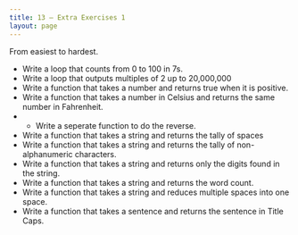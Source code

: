 ```yaml
---
title: 13 – Extra Exercises 1
layout: page
---
```


From easiest to hardest.

* Write a loop that counts from 0 to 100 in 7s.
* Write a loop that outputs multiples of 2 up to 20,000,000
* Write a function that takes a number and returns true when it is positive.
* Write a function that takes a number in Celsius and returns the same number in Fahrenheit.
* * Write a seperate function to do the reverse.
* Write a function that takes a string and returns the tally of spaces
* Write a function that takes a string and returns the tally of non-alphanumeric characters.
* Write a function that takes a string and returns only the digits found in the string.
* Write a function that takes a string and returns the word count.
* Write a function that takes a string and reduces multiple spaces into one space.
* Write a function that takes a sentence and returns the sentence in Title Caps.
